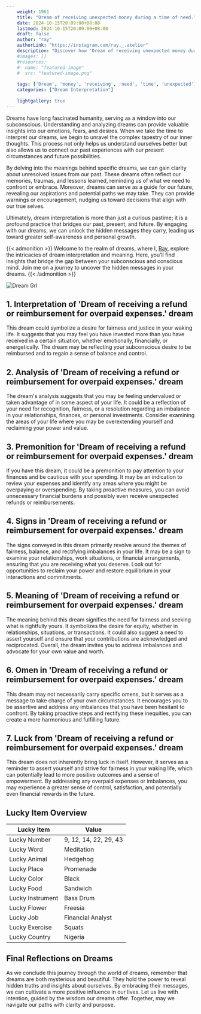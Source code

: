 ```yaml
---
    weight: 1961
    title: "Dream of receiving unexpected money during a time of need."  # Assuming 'title' column exists
    date: 2024-10-15T20:09:00+08:00
    lastmod: 2024-10-15T20:09:00+08:00
    draft: false
    author: "ray"
    authorLink: "https://instagram.com/ray._.atelier"
    description: "Discover how 'Dream of receiving unexpected money during a time of need.' can interpret your future and uncover its significant meanings in your life."
    #images: []
    #resources:
    #- name: "featured-image"
    #  src: "featured-image.png"
    
    tags: ['Dream', 'money', 'receiving', 'need', 'time', 'unexpected']
    categories: ["Dream Interpretation"]
    
    lightgallery: true
---
```

    
Dreams have long fascinated humanity, serving as a window into our subconscious. Understanding and analyzing dreams can provide valuable insights into our emotions, fears, and desires. When we take the time to interpret our dreams, we begin to unravel the complex tapestry of our inner thoughts. This process not only helps us understand ourselves better but also allows us to connect our past experiences with our present circumstances and future possibilities.

By delving into the meanings behind specific dreams, we can gain clarity about unresolved issues from our past. These dreams often reflect our memories, traumas, and lessons learned, reminding us of what we need to confront or embrace. Moreover, dreams can serve as a guide for our future, revealing our aspirations and potential paths we may take. They can provide warnings or encouragement, nudging us toward decisions that align with our true selves.

Ultimately, dream interpretation is more than just a curious pastime; it is a profound practice that bridges our past, present, and future. By engaging with our dreams, we can unlock the hidden messages they carry, leading us toward greater self-awareness and personal growth.

{{< admonition >}}
Welcome to the realm of dreams, where I, [Ray](https://instagram.com/ray._.atelier), explore the intricacies of dream interpretation and meaning. Here, you’ll find insights that bridge the gap between your subconscious and conscious mind. Join me on a journey to uncover the hidden messages in your dreams.
{{< /admonition >}}

![Dream Grl](https://cdn.pixabay.com/photo/2017/11/02/03/35/gothic-2910057_1280.jpg "Dream Grl")

## 1. Interpretation of 'Dream of receiving a refund or reimbursement for overpaid expenses.' dream

This dream could symbolize a desire for fairness and justice in your waking life. It suggests that you may feel you have invested more than you have received in a certain situation, whether emotionally, financially, or energetically. The dream may be reflecting your subconscious desire to be reimbursed and to regain a sense of balance and control.

## 2. Analysis of 'Dream of receiving a refund or reimbursement for overpaid expenses.' dream

The dream's analysis suggests that you may be feeling undervalued or taken advantage of in some aspect of your life. It could be a reflection of your need for recognition, fairness, or a resolution regarding an imbalance in your relationships, finances, or personal investments. Consider examining the areas of your life where you may be overextending yourself and reclaiming your power and value.

## 3. Premonition for 'Dream of receiving a refund or reimbursement for overpaid expenses.' dream

If you have this dream, it could be a premonition to pay attention to your finances and be cautious with your spending. It may be an indication to review your expenses and identify any areas where you might be overpaying or overspending. By taking proactive measures, you can avoid unnecessary financial burdens and possibly even receive unexpected refunds or reimbursements.

## 4. Signs in 'Dream of receiving a refund or reimbursement for overpaid expenses.' dream

The signs conveyed in this dream primarily revolve around the themes of fairness, balance, and rectifying imbalances in your life. It may be a sign to examine your relationships, work situations, or financial arrangements, ensuring that you are receiving what you deserve. Look out for opportunities to reclaim your power and restore equilibrium in your interactions and commitments.

## 5. Meaning of 'Dream of receiving a refund or reimbursement for overpaid expenses.' dream

The meaning behind this dream signifies the need for fairness and seeking what is rightfully yours. It symbolizes the desire for equity, whether in relationships, situations, or transactions. It could also suggest a need to assert yourself and ensure that your contributions are acknowledged and reciprocated. Overall, the dream invites you to address imbalances and advocate for your own value and worth.

## 6. Omen in 'Dream of receiving a refund or reimbursement for overpaid expenses.' dream

This dream may not necessarily carry specific omens, but it serves as a message to take charge of your own circumstances. It encourages you to be assertive and address any imbalances that you have been hesitant to confront. By taking proactive steps and rectifying these inequities, you can create a more harmonious and fulfilling future.

## 7. Luck from 'Dream of receiving a refund or reimbursement for overpaid expenses.' dream

This dream does not inherently bring luck in itself. However, it serves as a reminder to assert yourself and strive for fairness in your waking life, which can potentially lead to more positive outcomes and a sense of empowerment. By addressing any overpaid expenses or imbalances, you may experience a greater sense of control, satisfaction, and potentially even financial rewards in the future.

## Lucky Item Overview
| Lucky Item          | Value              |
|---------------|--------------------|
| Lucky Number        | 9, 12, 14, 22, 29, 43  |
| Lucky Word          | Meditation |
| Lucky Animal        | Hedgehog |
| Lucky Place         | Promenade     |
| Lucky Color         | Black     |
| Lucky Food          | Sandwich      |
| Lucky Instrument    | Bass Drum |
| Lucky Flower        | Freesia    |
| Lucky Job           | Financial Analyst       |
| Lucky Exercise      | Squats  |
| Lucky Country       | Nigeria    |


##  Final Reflections on Dreams

As we conclude this journey through the world of dreams, remember that dreams are both mysterious and beautiful. They hold the power to reveal hidden truths and insights about ourselves. By embracing their messages, we can cultivate a more positive influence in our lives. Let us live with intention, guided by the wisdom our dreams offer. Together, may we navigate our paths with clarity and purpose.
